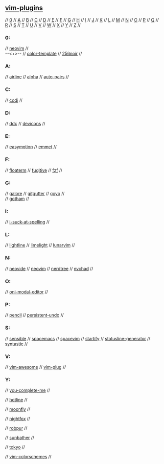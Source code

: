 ## [vim-plugins](https://github.com/topics/vim)

// [0](#0) // [A](#a) // [B](#b) // [C](#c) // [D](#d) // [E](#e) // [F](#f) // [G](#g)
// [H](#h) // [I](#i) // [J](#j) // [K](#k) // [L](#l) // [M](#m) // [N](#n) // [O](#o)
// [P](#p) // [Q](#q) // [R](#r) // [S](#s) // [T](#t) // [U](#u) // [V](#v) // [W](#w)
// [X](#x) // [Y](#y) // [Z](#z) //

### 0:
// [neovim](https://github.com/topics/neovim)
//  
--<+>--
// [color-template](https://github.com/lifepillar/vim-colortemplate)
// [256noir](https://github.com/andreasvc/vim-256noir)
//

### A:
// [airline](https://github.com/vim-airline/vim-airline)
// [alpha](https://github.com/goolord/alpha-nvim)
// [auto-pairs](https://github.com/jiangmiao/auto-pairs)
//

### C:
// [codi](https://github.com/metakirby5/codi.vim)
//

### D:
// [ddc](https://github.com/Shougo/ddc.vim)
// [devicons](https://github.com/ryanoasis/vim-devicons)
//

### E:
// [easymotion](https://github.com/easymotion/vim-easymotion)
// [emmet](https://github.com/mattn/emmet-vim)
//

### F:
// [floaterm](https://github.com/voldikss/vim-floaterm)
// [fugitive](https://github.com/tpope/vim-fugitive)
// [fzf](https://github.com/junegunn/fzf.vim)
//

### G:
// [galore](https://github.com/mhinz/vim-galore)
// [gitgutter](https://github.com/airblade/vim-gitgutter)
// [goyo](https://github.com/junegunn/goyo.vim)
//  
// [gotham](https://github.com/whatyouhide/vim-gotham)
//

### I:
// [i-suck-at-spelling](https://github.com/Pocco81/ISuckAtSpelling.nvim)
//

### L:
// [lightline](https://github.com/itchyny/lightline.vim)
// [limelight](https://github.com/junegunn/limelight.vim)
// [lunarvim](https://github.com/LunarVim/LunarVim)
//

### N:
// [neovide](https://github.com/Kethku/neovide)
// [neovim](https://github.com/neovim/neovim)
// [nerdtree](https://github.com/preservim/nerdtree)
// [nvchad](https://github.com/NvChad/NvChad)
//

### O:
// [oni-modal-editor](https://github.com/onivim/oni)
//

### P:
// [pencil](https://github.com/preservim/vim-pencil)
// [persistent-undo](https://jovicailic.org/2017/04/vim-persistent-undo/)
//

### S:
// [sensible](https://github.com/tpope/vim-sensible)
// [spacemacs](https://www.spacemacs.org/)
// [spacevim](https://spacevim.org/)
// [startify](https://github.com/mhinz/vim-startify)
// [statusline-generator](https://www.tdaly.co.uk/projects/vim-statusline-generator/)
// [syntastic](https://github.com/vim-syntastic/syntastic)
//

### V:
// [vim-awesome](https://vimawesome.com/)
// [vim-plug](https://github.com/junegunn/vim-plug)
//

### Y:
// [you-complete-me](https://github.com/ycm-core/YouCompleteMe)
//


// [hotline](https://github.com/ronwoch/hotline-vim)
//

// [moonfly](https://github.com/bluz71/vim-moonfly-colors)
//

// [nightfox](https://github.com/EdenEast/nightfox.nvim)
//

// [robpur](https://github.com/skurob/robpur-vim)
//

// [sunbather](https://github.com/nikolvs/vim-sunbather)
//

// [tokyo](https://github.com/folke/tokyonight.nvim)
//

// [vim-colorschemes](https://vimcolorschemes.com/)
//

